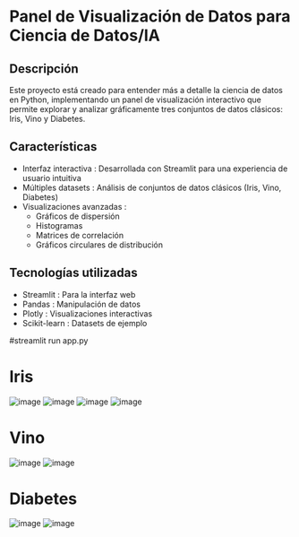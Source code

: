# Panel de Visualización de Datos para Ciencia de Datos/IA
## Descripción
Este proyecto está creado para entender más a detalle la ciencia de datos en Python, 
implementando un panel de visualización interactivo que permite explorar y analizar 
gráficamente tres conjuntos de datos clásicos: Iris, Vino y Diabetes.

## Características
- Interfaz interactiva : Desarrollada con Streamlit para una experiencia de usuario intuitiva
- Múltiples datasets : Análisis de conjuntos de datos clásicos (Iris, Vino, Diabetes)
- Visualizaciones avanzadas :
  - Gráficos de dispersión
  - Histogramas
  - Matrices de correlación
  - Gráficos circulares de distribución
    
## Tecnologías utilizadas
- Streamlit : Para la interfaz web
- Pandas : Manipulación de datos
- Plotly : Visualizaciones interactivas
- Scikit-learn : Datasets de ejemplo

#streamlit run app.py

# Iris
![image](https://github.com/user-attachments/assets/f20fc260-d837-45bc-ad14-638d780b68da)
![image](https://github.com/user-attachments/assets/a9156888-66c7-46a8-93ef-ac2359fbcbaa)
![image](https://github.com/user-attachments/assets/2c40e238-8aba-48a9-aef1-1a8bf5d63ff2)
![image](https://github.com/user-attachments/assets/8bb7d3a1-7377-4b1f-bc79-20dcecde9807)

# Vino
![image](https://github.com/user-attachments/assets/009b308c-4457-4d12-83e6-fca817effb9f)
![image](https://github.com/user-attachments/assets/be41b53a-d416-490a-947f-e9b3d958669a)

# Diabetes
![image](https://github.com/user-attachments/assets/efc82a60-4869-4db3-82a3-ae49e1dab018)
![image](https://github.com/user-attachments/assets/0171ae66-3bda-4206-8744-50e52a55a96d)

